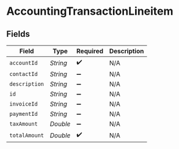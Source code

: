 # AccountingTransactionLineitem


## Fields

| Field              | Type               | Required           | Description        |
| ------------------ | ------------------ | ------------------ | ------------------ |
| `accountId`        | *String*           | :heavy_check_mark: | N/A                |
| `contactId`        | *String*           | :heavy_minus_sign: | N/A                |
| `description`      | *String*           | :heavy_minus_sign: | N/A                |
| `id`               | *String*           | :heavy_minus_sign: | N/A                |
| `invoiceId`        | *String*           | :heavy_minus_sign: | N/A                |
| `paymentId`        | *String*           | :heavy_minus_sign: | N/A                |
| `taxAmount`        | *Double*           | :heavy_minus_sign: | N/A                |
| `totalAmount`      | *Double*           | :heavy_check_mark: | N/A                |